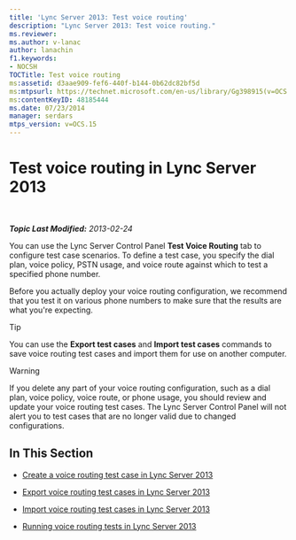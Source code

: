 ```yaml
---
title: 'Lync Server 2013: Test voice routing'
description: "Lync Server 2013: Test voice routing."
ms.reviewer: 
ms.author: v-lanac
author: lanachin
f1.keywords:
- NOCSH
TOCTitle: Test voice routing
ms:assetid: d3aae909-fef6-440f-b144-0b62dc82bf5d
ms:mtpsurl: https://technet.microsoft.com/en-us/library/Gg398915(v=OCS.15)
ms:contentKeyID: 48185444
ms.date: 07/23/2014
manager: serdars
mtps_version: v=OCS.15
---
```


# Test voice routing in Lync Server 2013

<div data-xmlns="http://www.w3.org/1999/xhtml">

<div class="topic" data-xmlns="http://www.w3.org/1999/xhtml" data-msxsl="urn:schemas-microsoft-com:xslt" data-cs="https://msdn.microsoft.com/">

<div data-asp="https://msdn2.microsoft.com/asp">



</div>

<div id="mainSection">

<div id="mainBody">

<span> </span>

_**Topic Last Modified:** 2013-02-24_

You can use the Lync Server Control Panel **Test Voice Routing** tab to configure test case scenarios. To define a test case, you specify the dial plan, voice policy, PSTN usage, and voice route against which to test a specified phone number.

Before you actually deploy your voice routing configuration, we recommend that you test it on various phone numbers to make sure that the results are what you're expecting.

<div>


> [!TIP]  
> You can use the <STRONG>Export test cases</STRONG> and <STRONG>Import test cases</STRONG> commands to save voice routing test cases and import them for use on another computer.



</div>

<div>


> [!WARNING]  
> If you delete any part of your voice routing configuration, such as a dial plan, voice policy, voice route, or phone usage, you should review and update your voice routing test cases. The Lync Server Control Panel will not alert you to test cases that are no longer valid due to changed configurations.



</div>

<div>

## In This Section

  - [Create a voice routing test case in Lync Server 2013](lync-server-2013-create-a-voice-routing-test-case.md)

  - [Export voice routing test cases in Lync Server 2013](lync-server-2013-export-voice-routing-test-cases.md)

  - [Import voice routing test cases in Lync Server 2013](lync-server-2013-import-voice-routing-test-cases.md)

  - [Running voice routing tests in Lync Server 2013](lync-server-2013-running-voice-routing-tests.md)

</div>

</div>

<span> </span>

</div>

</div>

</div>

